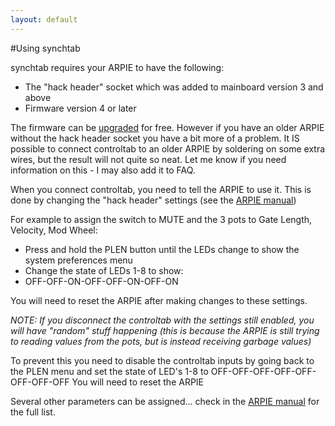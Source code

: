 ```yaml
---
layout: default
---
```


#Using synchtab

synchtab requires your ARPIE to have the following:

- The "hack header" socket which was added to mainboard version 3 and above
- Firmware version 4 or later

The firmware can be <a href="../arpie/update.html">upgraded</a> for free. However if you have an older ARPIE without the hack header socket you have a bit more of a problem. It IS possible to connect controltab to an older ARPIE by soldering on some extra wires, but the result will not quite so neat. Let me know if you need information on this - I may also add it to FAQ.

When you connect controltab, you need to tell the ARPIE to use it. This is done by changing the "hack header" settings (see the <a href="..\arpie\manual.html#hh">ARPIE manual</a>)

For example to assign the switch to MUTE and the 3 pots to Gate Length, Velocity, Mod Wheel:

* Press and hold the PLEN button until the LEDs change to show the system preferences menu 
* Change the state of LEDs 1-8 to show:
* OFF-OFF-ON-OFF-OFF-ON-OFF-ON

You will need to reset the ARPIE after making changes to these settings.

*NOTE: If you disconnect the controltab with the settings still enabled, you will have "random" stuff happening (this is because the ARPIE is still trying to reading values from the pots, but is instead receiving garbage values)*

To prevent this you need to disable the controltab inputs by going back to the PLEN menu and set the state of LED's 1-8 to
OFF-OFF-OFF-OFF-OFF-OFF-OFF-OFF
You will need to reset the ARPIE 

Several other parameters can be assigned... check in the <a href="..\arpie\manual.html#hh">ARPIE manual<a> for the full list.



